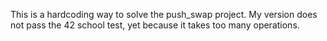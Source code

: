 This is a hardcoding way to solve the push_swap project. My version does not pass the 42 school test, yet because it takes too many operations. 
